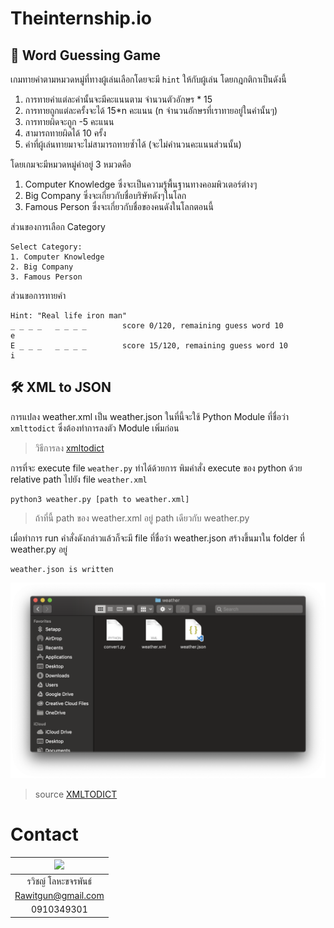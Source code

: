 # Theinternship.io

## 🧠 Word Guessing Game
เกมทายคำตามหมวดหมู่ที่ทางผู้เล่นเลือกโดยจะมี `hint` ให้กับผู้เล่น
โดยกฎกติกาเป็นดังนี้

1. การทายคำแต่ละคำนั้นจะมีคะแนนตาม จำนวนตัวอักษร * 15
2. การทายถูกแต่ละครั้งจะได้ 15*n คะแนน (n จำนวนอักษรที่เราทายอยู่ในคำนั้นๆ)
3. การทายผิดจะถูก -5 คะแนน
4. สามารถทายผิดได้ 10 ครั้ง
5. คำที่ผู้เล่นทายมาจะไม่สามารถทายซ้ำได้ (จะไม่คำนวนคะแนนส่วนนั้น)

โดยเกมจะมีหมวดหมู่คำอยู่ 3 หมวดคือ
1. Computer Knowledge ซึ่งจะเป็นความรู้พื้นฐานทางคอมพิวเตอร์ต่างๆ
2. Big Company ซึ่งจะเกี่ยวกับชื่อบริษัทดังๆในโลก
3. Famous Person ซึ่งจะเกี่ยวกับชื่อของคนดังในโลกตอนนี้

ส่วนของการเลือก Category
```
Select Category:
1. Computer Knowledge
2. Big Company
3. Famous Person
```
ส่วนขอการทายคำ
```
Hint: "Real life iron man"
_ _ _ _   _ _ _ _        score 0/120, remaining guess word 10
e
E _ _ _   _ _ _ _        score 15/120, remaining guess word 10
i
```

## 🛠 XML to JSON

การแปลง weather.xml เป็น weather.json ในที่นี้จะใช้ Python Module ที่ชื่อว่า `xmlttodict` ซึ่งต้องทำการลงตัว Module เพิ่มก่อน

> วิธีการลง [xmltodict](https://github.com/RawitSHIE/Internship.io/tree/master/weather#pre-required)

การที่จะ execute file `weather.py` ทำได้ด้วยการ พิมคำสั่ง execute ของ python ด้วย relative path ไปยัง file `weather.xml`

```
python3 weather.py [path to weather.xml]
```
> ถ้าที่นี้ path ของ weather.xml อยู่ path เดียวกับ weather.py

เมื่อทำการ run คำสั่งดังกล่าวแล้วก็จะมี file ที่ชื่อว่า weather.json สร้างขึ้นมาใน folder ที่ weather.py อยู่
```
weather.json is written
```
![](img/json_demo.png)


> source [XMLTODICT](https://github.com/martinblech/xmltodict)


# Contact
<center>

|<a href=""><img src="https://avatars0.githubusercontent.com/u/31315990?s=460&v=4" width="100px"></a>  |
| :-: |
|รวิชญ์ โลหะขจรพันธ์|
|      Rawitgun@gmail.com      |
|     0910349301    |

</center>
